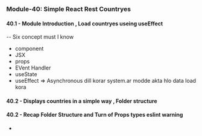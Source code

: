 ### Module-40: Simple React Rest Countryes

#### 40.1 - Module Introduction , Load countryes useing useEffect
-- Six concept must I know
- component
- JSX
- props
- EVent Handler
- useState
- useEffect => Asynchronous dill korar system.ar modde akta hlo data load kora

#### 40.2 - Displays countries in a simple way , Folder structure

#### 40.2 - Recap Folder Structure and Turn of Props types eslint warning
- 